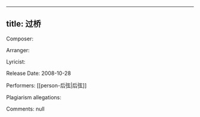 
---
title: 过桥
---
Composer: 

Arranger: 

Lyricist: 

Release Date: 2008-10-28

Performers: [[person-后弦|后弦]]

Plagiarism allegations:


Comments:
null
